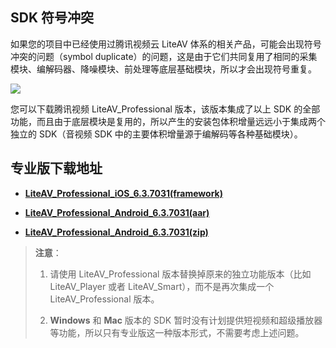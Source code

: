 ## SDK 符号冲突

如果您的项目中已经使用过腾讯视频云 LiteAV 体系的相关产品，可能会出现符号冲突的问题（symbol duplicate）的问题，这是由于它们共同复用了相同的采集模块、编解码器、降噪模块、前处理等底层基础模块，所以才会出现符号重复。

![](https://main.qcloudimg.com/raw/9bcce79e250441f9aeb93756196e1a2e.png)

您可以下载腾讯视频 LiteAV_Professional 版本，该版本集成了以上 SDK 的全部功能，而且由于底层模块是复用的，所以产生的安装包体积增量远远小于集成两个独立的 SDK（音视频 SDK 中的主要体积增量源于编解码等各种基础模块）。

## 专业版下载地址

- [**LiteAV_Professional_iOS_6.3.7031(framework)**](http://liteavsdk-1252463788.cosgz.myqcloud.com/6.3/TXLiteAVSDK_Professional_iOS_6.3.7031.zip)


- [**LiteAV_Professional_Android_6.3.7031(aar)**](http://liteavsdk-1252463788.cosgz.myqcloud.com/6.3/LiteAVSDK_Professional_6.3.7031.aar)

- [**LiteAV_Professional_Android_6.3.7031(zip)**](http://liteavsdk-1252463788.cosgz.myqcloud.com/6.3/LiteAVSDK_Professional_6.3.7031.zip)

> **注意**： 
> 1. 请使用 LiteAV_Professional 版本替换掉原来的独立功能版本（比如 LiteAV_Player 或者 LiteAV_Smart），而不是再次集成一个 LiteAV_Professional 版本。
>
> 2. **Windows** 和 **Mac** 版本的 SDK 暂时没有计划提供短视频和超级播放器等功能，所以只有专业版这一种版本形式，不需要考虑上述问题。
